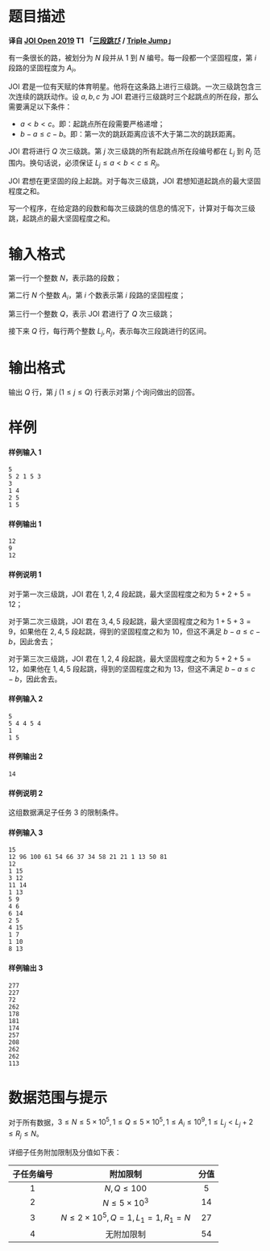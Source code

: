 
# 题目描述

**译自 [JOI Open 2019](https://contests.ioi-jp.org/open-2019/index.html) T1 「[三段跳び](http://s3-ap-northeast-1.amazonaws.com/data.cms.ioi-jp.org/open-2019/jumps/2019-open-jumps-statement.pdf) / [Triple Jump](http://s3-ap-northeast-1.amazonaws.com/data.cms.ioi-jp.org/open-2019/jumps/2019-open-jumps-statement-en.pdf)」**

有一条很长的路，被划分为 $N$ 段并从 $1$ 到 $N$ 编号。每一段都一个坚固程度，第 $i$ 段路的坚固程度为 $A_i$。

JOI 君是一位有天赋的体育明星。他将在这条路上进行三级跳。一次三级跳包含三次连续的跳跃动作。设 $a,b,c$ 为 JOI 君进行三级跳时三个起跳点的所在段，那么需要满足以下条件：
- $a<b<c$。即：起跳点所在段需要严格递增；
- $b-a\le c-b$。即：第一次的跳跃距离应该不大于第二次的跳跃距离。

JOI 君将进行 $Q$ 次三级跳。第 $j$ 次三级跳的所有起跳点所在段编号都在 $L_j$ 到 $R_j$ 范围内。换句话说，必须保证 $L_j\le a<b<c\le R_j$。

JOI 君想在更坚固的段上起跳。对于每次三级跳，JOI 君想知道起跳点的最大坚固程度之和。

写一个程序，在给定路的段数和每次三级跳的信息的情况下，计算对于每次三级跳，起跳点的最大坚固程度之和。

# 输入格式

第一行一个整数 $N$，表示路的段数；

第二行 $N$ 个整数 $A_i$，第 $i$ 个数表示第 $i$ 段路的坚固程度；

第三行一个整数 $Q$，表示 JOI 君进行了 $Q$ 次三级跳；

接下来 $Q$ 行，每行两个整数 $L_j,R_j$，表示每次三段跳进行的区间。

# 输出格式

输出 $Q$ 行，第 $j\ (1\le j\le Q)$ 行表示对第 $j$ 个询问做出的回答。

# 样例

#### 样例输入 1
```plain
5
5 2 1 5 3
3
1 4
2 5
1 5
```
#### 样例输出 1
```plain
12
9
12
```
#### 样例说明 1
对于第一次三级跳，JOI 君在 $1,2,4$ 段起跳，最大坚固程度之和为 $5+2+5=12$；

对于第二次三级跳，JOI 君在 $3,4,5$ 段起跳，最大坚固程度之和为 $1+5+3=9$，如果他在 $2,4,5$ 段起跳，得到的坚固程度之和为 $10$，但这不满足 $b-a\le c-b$，因此舍去；

对于第三次三级跳，JOI 君在 $1,2,4$ 段起跳，最大坚固程度之和为 $5+2+5=12$，如果他在 $1,4,5$ 段起跳，得到的坚固程度之和为 $13$，但这不满足 $b-a\le c-b$，因此舍去。

#### 样例输入 2
```plain
5
5 4 4 5 4
1
1 5
```
#### 样例输出 2
```plain
14
```
#### 样例说明 2
这组数据满足子任务 $3$ 的限制条件。

#### 样例输入 3
```plain
15
12 96 100 61 54 66 37 34 58 21 21 1 13 50 81
12
1 15
3 12
11 14
1 13
5 9
4 6
6 14
2 5
4 15
1 7
1 10
8 13
```
#### 样例输出 3
```plain
277
227
72
262
178
181
174
257
208
262
262
113
```

# 数据范围与提示

对于所有数据，$3\le N\le 5\times 10^5,1\le Q\le 5\times 10^5,1\le A_i\le 10^9,1\le L_j\lt L_j+2\le R_j\le N$。

详细子任务附加限制及分值如下表：

| 子任务编号 |              附加限制               | 分值 |
| :--------: | :---------------------------------: | :--: |
|    $1$     |            $N,Q\le 100$             | $5$  |
|    $2$     |         $N\le 5\times 10^3$         | $14$ |
|    $3$     | $N\le 2\times 10^5,Q=1,L_1=1,R_1=N$ | $27$ |
|    $4$     |             无附加限制              | $54$ |



